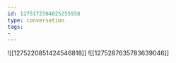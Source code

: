 ```yaml
---
id: 1275172304025255938
type: conversation
tags:
- 
---
```

![[1275220851424546818]]
![[1275287635783639046]]

